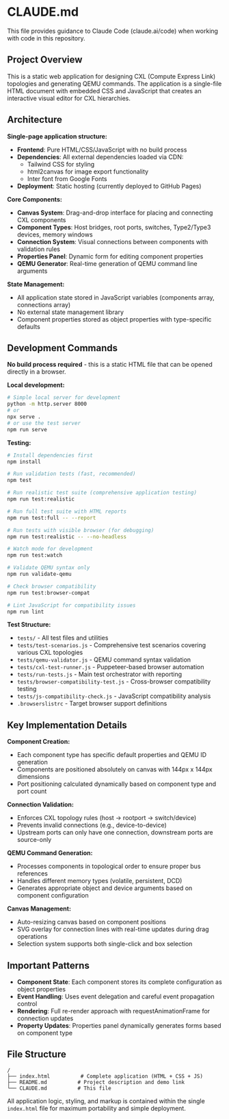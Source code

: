 # CLAUDE.md

This file provides guidance to Claude Code (claude.ai/code) when working with code in this repository.

## Project Overview

This is a static web application for designing CXL (Compute Express Link) topologies and generating QEMU commands. The application is a single-file HTML document with embedded CSS and JavaScript that creates an interactive visual editor for CXL hierarchies.

## Architecture

**Single-page application structure:**
- **Frontend**: Pure HTML/CSS/JavaScript with no build process
- **Dependencies**: All external dependencies loaded via CDN:
  - Tailwind CSS for styling
  - html2canvas for image export functionality
  - Inter font from Google Fonts
- **Deployment**: Static hosting (currently deployed to GitHub Pages)

**Core Components:**
- **Canvas System**: Drag-and-drop interface for placing and connecting CXL components
- **Component Types**: Host bridges, root ports, switches, Type2/Type3 devices, memory windows
- **Connection System**: Visual connections between components with validation rules
- **Properties Panel**: Dynamic form for editing component properties
- **QEMU Generator**: Real-time generation of QEMU command line arguments

**State Management:**
- All application state stored in JavaScript variables (components array, connections array)
- No external state management library
- Component properties stored as object properties with type-specific defaults

## Development Commands

**No build process required** - this is a static HTML file that can be opened directly in a browser.

**Local development:**
```bash
# Simple local server for development
python -m http.server 8000
# or
npx serve .
# or use the test server
npm run serve
```

**Testing:**
```bash
# Install dependencies first
npm install

# Run validation tests (fast, recommended)
npm test

# Run realistic test suite (comprehensive application testing)
npm run test:realistic

# Run full test suite with HTML reports
npm run test:full -- --report

# Run tests with visible browser (for debugging)
npm run test:realistic -- --no-headless

# Watch mode for development
npm run test:watch

# Validate QEMU syntax only
npm run validate-qemu

# Check browser compatibility
npm run test:browser-compat

# Lint JavaScript for compatibility issues
npm run lint
```

**Test Structure:**
- `tests/` - All test files and utilities
- `tests/test-scenarios.js` - Comprehensive test scenarios covering various CXL topologies
- `tests/qemu-validator.js` - QEMU command syntax validation
- `tests/cxl-test-runner.js` - Puppeteer-based browser automation
- `tests/run-tests.js` - Main test orchestrator with reporting
- `tests/browser-compatibility-test.js` - Cross-browser compatibility testing
- `tests/js-compatibility-check.js` - JavaScript compatibility analysis
- `.browserslistrc` - Target browser support definitions

## Key Implementation Details

**Component Creation:**
- Each component type has specific default properties and QEMU ID generation
- Components are positioned absolutely on canvas with 144px x 144px dimensions
- Port positioning calculated dynamically based on component type and port count

**Connection Validation:**
- Enforces CXL topology rules (host → rootport → switch/device)
- Prevents invalid connections (e.g., device-to-device)
- Upstream ports can only have one connection, downstream ports are source-only

**QEMU Command Generation:**
- Processes components in topological order to ensure proper bus references
- Handles different memory types (volatile, persistent, DCD)
- Generates appropriate object and device arguments based on component configuration

**Canvas Management:**
- Auto-resizing canvas based on component positions
- SVG overlay for connection lines with real-time updates during drag operations
- Selection system supports both single-click and box selection

## Important Patterns

- **Component State**: Each component stores its complete configuration as object properties
- **Event Handling**: Uses event delegation and careful event propagation control
- **Rendering**: Full re-render approach with requestAnimationFrame for connection updates
- **Property Updates**: Properties panel dynamically generates forms based on component type

## File Structure

```
/
├── index.html          # Complete application (HTML + CSS + JS)
├── README.md          # Project description and demo link
└── CLAUDE.md          # This file
```

All application logic, styling, and markup is contained within the single `index.html` file for maximum portability and simple deployment.
